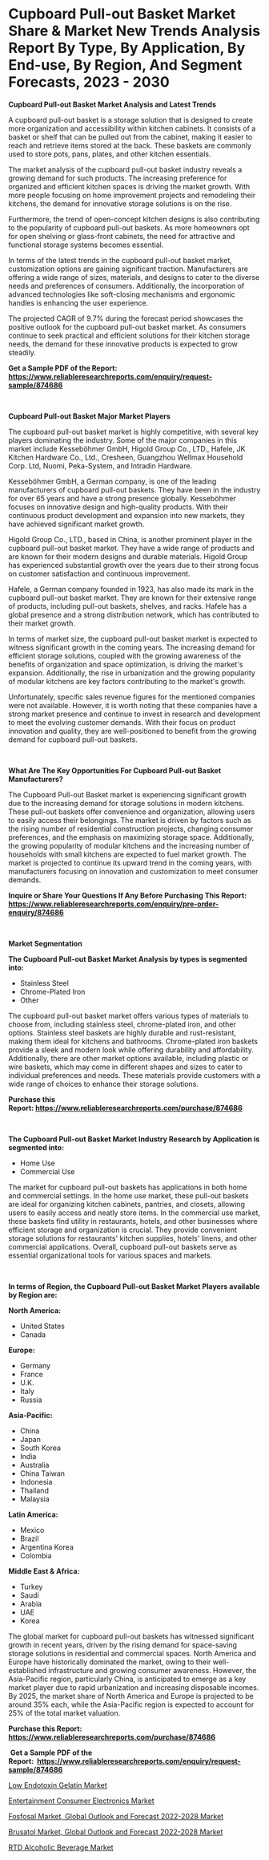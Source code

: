 <p><h1>Cupboard Pull-out Basket Market Share & Market New Trends Analysis Report By Type, By Application, By End-use, By Region, And Segment Forecasts, 2023 - 2030</h1></p><p><strong>Cupboard Pull-out Basket Market Analysis and Latest Trends</strong></p>
<p><p>A cupboard pull-out basket is a storage solution that is designed to create more organization and accessibility within kitchen cabinets. It consists of a basket or shelf that can be pulled out from the cabinet, making it easier to reach and retrieve items stored at the back. These baskets are commonly used to store pots, pans, plates, and other kitchen essentials.</p><p>The market analysis of the cupboard pull-out basket industry reveals a growing demand for such products. The increasing preference for organized and efficient kitchen spaces is driving the market growth. With more people focusing on home improvement projects and remodeling their kitchens, the demand for innovative storage solutions is on the rise.</p><p>Furthermore, the trend of open-concept kitchen designs is also contributing to the popularity of cupboard pull-out baskets. As more homeowners opt for open shelving or glass-front cabinets, the need for attractive and functional storage systems becomes essential.</p><p>In terms of the latest trends in the cupboard pull-out basket market, customization options are gaining significant traction. Manufacturers are offering a wide range of sizes, materials, and designs to cater to the diverse needs and preferences of consumers. Additionally, the incorporation of advanced technologies like soft-closing mechanisms and ergonomic handles is enhancing the user experience.</p><p>The projected CAGR of 9.7% during the forecast period showcases the positive outlook for the cupboard pull-out basket market. As consumers continue to seek practical and efficient solutions for their kitchen storage needs, the demand for these innovative products is expected to grow steadily.</p></p>
<p><strong>Get a Sample PDF of the Report:&nbsp; <a href="https://www.reliableresearchreports.com/enquiry/request-sample/874686">https://www.reliableresearchreports.com/enquiry/request-sample/874686</a></strong></p>
<p>&nbsp;</p>
<p><strong>Cupboard Pull-out Basket Major Market Players</strong></p>
<p><p>The cupboard pull-out basket market is highly competitive, with several key players dominating the industry. Some of the major companies in this market include Kesseböhmer GmbH, Higold Group Co., LTD., Hafele, JK Kitchen Hardware Co., Ltd., Cresheen, Guangzhou Wellmax Household Corp. Ltd, Nuomi, Peka-System, and Intradin Hardware.</p><p>Kesseböhmer GmbH, a German company, is one of the leading manufacturers of cupboard pull-out baskets. They have been in the industry for over 65 years and have a strong presence globally. Kesseböhmer focuses on innovative design and high-quality products. With their continuous product development and expansion into new markets, they have achieved significant market growth.</p><p>Higold Group Co., LTD., based in China, is another prominent player in the cupboard pull-out basket market. They have a wide range of products and are known for their modern designs and durable materials. Higold Group has experienced substantial growth over the years due to their strong focus on customer satisfaction and continuous improvement.</p><p>Hafele, a German company founded in 1923, has also made its mark in the cupboard pull-out basket market. They are known for their extensive range of products, including pull-out baskets, shelves, and racks. Hafele has a global presence and a strong distribution network, which has contributed to their market growth.</p><p>In terms of market size, the cupboard pull-out basket market is expected to witness significant growth in the coming years. The increasing demand for efficient storage solutions, coupled with the growing awareness of the benefits of organization and space optimization, is driving the market's expansion. Additionally, the rise in urbanization and the growing popularity of modular kitchens are key factors contributing to the market's growth.</p><p>Unfortunately, specific sales revenue figures for the mentioned companies were not available. However, it is worth noting that these companies have a strong market presence and continue to invest in research and development to meet the evolving customer demands. With their focus on product innovation and quality, they are well-positioned to benefit from the growing demand for cupboard pull-out baskets.</p></p>
<p>&nbsp;</p>
<p><strong>What Are The Key Opportunities For Cupboard Pull-out Basket Manufacturers?</strong></p>
<p><p>The Cupboard Pull-out Basket market is experiencing significant growth due to the increasing demand for storage solutions in modern kitchens. These pull-out baskets offer convenience and organization, allowing users to easily access their belongings. The market is driven by factors such as the rising number of residential construction projects, changing consumer preferences, and the emphasis on maximizing storage space. Additionally, the growing popularity of modular kitchens and the increasing number of households with small kitchens are expected to fuel market growth. The market is projected to continue its upward trend in the coming years, with manufacturers focusing on innovation and customization to meet consumer demands.</p></p>
<p><strong>Inquire or Share Your Questions If Any Before Purchasing This Report: <a href="https://www.reliableresearchreports.com/enquiry/pre-order-enquiry/874686">https://www.reliableresearchreports.com/enquiry/pre-order-enquiry/874686</a></strong></p>
<p>&nbsp;</p>
<p><strong>Market Segmentation</strong></p>
<p><strong>The Cupboard Pull-out Basket Market Analysis by types is segmented into:</strong></p>
<p><ul><li>Stainless Steel</li><li>Chrome-Plated Iron</li><li>Other</li></ul></p>
<p><p>The cupboard pull-out basket market offers various types of materials to choose from, including stainless steel, chrome-plated iron, and other options. Stainless steel baskets are highly durable and rust-resistant, making them ideal for kitchens and bathrooms. Chrome-plated iron baskets provide a sleek and modern look while offering durability and affordability. Additionally, there are other market options available, including plastic or wire baskets, which may come in different shapes and sizes to cater to individual preferences and needs. These materials provide customers with a wide range of choices to enhance their storage solutions.</p></p>
<p><strong>Purchase this Report:&nbsp;<a href="https://www.reliableresearchreports.com/purchase/874686">https://www.reliableresearchreports.com/purchase/874686</a></strong></p>
<p>&nbsp;</p>
<p><strong>The Cupboard Pull-out Basket Market Industry Research by Application is segmented into:</strong></p>
<p><ul><li>Home Use</li><li>Commercial Use</li></ul></p>
<p><p>The market for cupboard pull-out baskets has applications in both home and commercial settings. In the home use market, these pull-out baskets are ideal for organizing kitchen cabinets, pantries, and closets, allowing users to easily access and neatly store items. In the commercial use market, these baskets find utility in restaurants, hotels, and other businesses where efficient storage and organization is crucial. They provide convenient storage solutions for restaurants' kitchen supplies, hotels' linens, and other commercial applications. Overall, cupboard pull-out baskets serve as essential organizational tools for various spaces and markets.</p></p>
<p>&nbsp;</p>
<p><strong>In terms of Region, the Cupboard Pull-out Basket Market Players available by Region are:</strong></p>
<p>
    <p> <strong> North America: </strong>
        <ul>
            <li>United States</li>
            <li>Canada</li>
        </ul>
        </p> 
    <p> <strong> Europe: </strong>
        <ul>
            <li>Germany</li>
            <li>France</li>
            <li>U.K.</li>
            <li>Italy</li>
            <li>Russia</li>
        </ul>
        </p> 
    <p> <strong> Asia-Pacific: </strong>
        <ul>
            <li>China</li>
            <li>Japan</li>
            <li>South Korea</li>
            <li>India</li>
            <li>Australia</li>
            <li>China Taiwan</li>
            <li>Indonesia</li>
            <li>Thailand</li>
            <li>Malaysia</li>
        </ul>
        </p> 
    <p> <strong> Latin America: </strong>
        <ul>
            <li>Mexico</li>
            <li>Brazil</li>
            <li>Argentina Korea</li>
            <li>Colombia</li>
        </ul>
        </p> 
    <p> <strong> Middle East & Africa: </strong>
        <ul>
            <li>Turkey</li>
            <li>Saudi</li>
            <li>Arabia</li>
            <li>UAE</li>
            <li>Korea</li>
        </ul>
    </p>
    </p>
<p><p>The global market for cupboard pull-out baskets has witnessed significant growth in recent years, driven by the rising demand for space-saving storage solutions in residential and commercial spaces. North America and Europe have historically dominated the market, owing to their well-established infrastructure and growing consumer awareness. However, the Asia-Pacific region, particularly China, is anticipated to emerge as a key market player due to rapid urbanization and increasing disposable incomes. By 2025, the market share of North America and Europe is projected to be around 35% each, while the Asia-Pacific region is expected to account for 25% of the total market valuation.</p></p>
<p><strong>Purchase this Report: <a href="https://www.reliableresearchreports.com/purchase/874686">https://www.reliableresearchreports.com/purchase/874686</a></strong></p>
<p>&nbsp;<strong>Get a Sample PDF of the Report:&nbsp;&nbsp;<a href="https://www.reliableresearchreports.com/enquiry/request-sample/874686">https://www.reliableresearchreports.com/enquiry/request-sample/874686</a></strong></p>
<p><strong></strong></p>
<p><p><a href="https://www.linkedin.com/pulse/low-endotoxin-gelatin-market-insights-players-forecast-joi6e/">Low Endotoxin Gelatin Market</a></p><p><a href="https://medium.com/@omamuller06/entertainment-consumer-electronics-market-size-growth-forecast-2023-2030-65bf401930ec">Entertainment Consumer Electronics Market</a></p><p><a href="https://issuu.com/reportprime-2/docs/fosfosal-market-global-outlook-and-forecast-2022-2?fr=xKAE9_zU1NQ">Fosfosal Market, Global Outlook and Forecast 2022-2028 Market</a></p><p><a href="https://issuu.com/reportprime-2/docs/brusatol-market-global-outlook-and-forecast-2022-2?fr=xKAE9_zU1NQ">Brusatol Market, Global Outlook and Forecast 2022-2028 Market</a></p><p><a href="https://www.reportprime.com/rtd-alcoholic-beverage-r6366">RTD Alcoholic Beverage Market</a></p></p>
